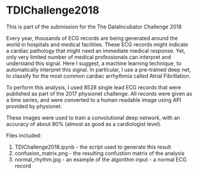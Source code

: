 # TDIChallenge2018

This is part of the submission for the The DataIncubator Challenge 2018

Every year, thousands of ECG records are being generated around the world in hospitals and medical facilities. These ECG records might indicate a cardiac pathology that might need an immediate medical response. Yet, only very limited number of medical professionals can interpret and understand this signal. Here I suggest, a machine learning technique, to automatically interpret this signal. In particular, I use a pre-trained deep net, to classify for the most common cardiac arrhythmia called Atrial Fibrillation.   

To perform this analysis, I used 8528 single lead ECG records that were published as part of the 2017 physionet challenge. All records were given as a time series, and were converted to a human readable image using API provided by physionet. 

These images were used to train a convolutional deep network, with an accuracy of about 80% (almost as good as a cardiologist level).

Files included:
1. TDIChallenge2018.ipynb - the script used to generate this result 
2. confusion_matrix.png - the resulting confustion matrix of the analysis
3. normal_rhythm.jpg - an example of the algorithm input - a normal ECG record
